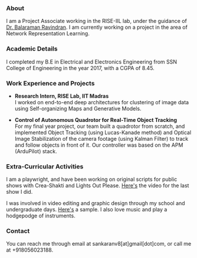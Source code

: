 ### About

I am a Project Associate working in the RISE-IIL lab, under the guidance of [Dr. Balaraman Ravindran](http://www.cse.iitm.ac.in/~ravi/). I am currently working on a project in the area of Network Representation Learning.

### Academic Details

I completed my B.E in Electrical and Electronics Engineering from SSN College of Engineering in the year 2017, with a CGPA of 8.45.

### Work Experience and Projects

- **Research Intern, RISE Lab, IIT Madras**  
I worked on end-to-end deep architectures for clustering of image data using Self-organizing Maps and Generative Models.

- **Control of Autonomous Quadrotor for Real-Time Object Tracking**  
For my final year project, our team built a quadrotor from scratch, and implemented Object Tracking (using Lucas-Kanade method) and Optical Image Stabilization of the camera footage (using Kalman Filter) to track and follow objects in front of it. Our controller was based on the APM (ArduPilot) stack.

### Extra-Curricular Activities

I am a playwright, and have been working on original scripts for public shows with Crea-Shakti and Lights Out Please. [Here's](https://www.youtube.com/watch?v=rBHO34u_u2g&feature=youtu.be) the video for the last show I did.  

I was involved in video editing and graphic design through my school and undergraduate days. [Here's](https://www.facebook.com/LightsOutPlease/videos/961480847296394/) a sample. I also love music and play a hodgepodge of instruments.

### Contact

You can reach me through email at sankaranv8[at]gmail[dot]com, or call me at +918056023188.
